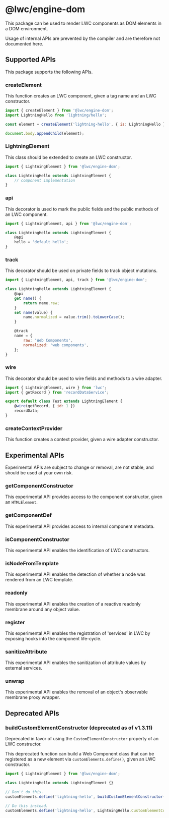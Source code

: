 # @lwc/engine-dom

This package can be used to render LWC components as DOM elements in a DOM environment.

Usage of internal APIs are prevented by the compiler and are therefore not documented here.

## Supported APIs

This package supports the following APIs.

### createElement

This function creates an LWC component, given a tag name and an LWC constructor.

```js
import { createElement } from '@lwc/engine-dom';
import LightningHello from 'lightning/hello';

const element = createElement('lightning-hello', { is: LightningHello });

document.body.appendChild(element);
```

### LightningElement

This class should be extended to create an LWC constructor.

```js
import { LightningElement } from '@lwc/engine-dom';

class LightningHello extends LightningElement {
    // component implementation
}
```

### api

This decorator is used to mark the public fields and the public methods of an LWC component.

```js
import { LightningElement, api } from '@lwc/engine-dom';

class LightningHello extends LightningElement {
    @api
    hello = 'default hello';
}
```

### track

This decorator should be used on private fields to track object mutations.

```js
import { LightningElement, api, track } from '@lwc/engine-dom';

class LightningHello extends LightningElement {
    @api
    get name() {
        return name.raw;
    }
    set name(value) {
        name.normalized = value.trim().toLowerCase();
    }

    @track
    name = {
        raw: 'Web Components',
        normalized: 'web components',
    };
}
```

### wire

This decorator should be used to wire fields and methods to a wire adapter.

```js
import { LightningElement, wire } from 'lwc';
import { getRecord } from 'recordDataService';

export default class Test extends LightningElement {
    @wire(getRecord, { id: 1 })
    recordData;
}
```

### createContextProvider

This function creates a context provider, given a wire adapter constructor.

## Experimental APIs

Experimental APIs are subject to change or removal, are not stable, and should be used at your own risk.

### getComponentConstructor

This experimental API provides access to the component constructor, given an `HTMLElement`.

### getComponentDef

This experimental API provides access to internal component metadata.

### isComponentConstructor

This experimental API enables the identification of LWC constructors.

### isNodeFromTemplate

This experimental API enables the detection of whether a node was rendered from an LWC template.

### readonly

This experimental API enables the creation of a reactive readonly membrane around any object value.

### register

This experimental API enables the registration of 'services' in LWC by exposing hooks into the component life-cycle.

### sanitizeAttribute

This experimental API enables the sanitization of attribute values by external services.

### unwrap

This experimental API enables the removal of an object's observable membrane proxy wrapper.

## Deprecated APIs

### buildCustomElementConstructor (deprecated as of v1.3.11)

Deprecated in favor of using the `CustomElementConstructor` property of an LWC constructor.

This deprecated function can build a Web Component class that can be registered as a new element via `customElements.define()`, given an LWC constructor.

```js
import { LightningElement } from '@lwc/engine-dom';

class LightningHello extends LightningElement {}

// Don't do this.
customElements.define('lightning-hello', buildCustomElementConstructor(LightningHello));

// Do this instead.
customElements.define('lightning-hello', LightningHello.CustomElementConstructor);
```
